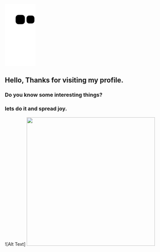 
![snake svg](https://github.com/marvills/marvills/blob/output/github-contribution-grid-snake.svg)


## Hello, Thanks for visiting my profile.
### Do you know some interesting things?
### lets do it and spread joy. 

![Alt Text] <img src="https://media.giphy.com/media/vFKqnCdLPNOKc/giphy.gif" width="400" height="400">
